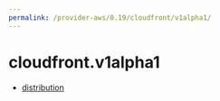 ```yaml
---
permalink: /provider-aws/0.19/cloudfront/v1alpha1/
---
```


# cloudfront.v1alpha1



* [distribution](distribution.md)